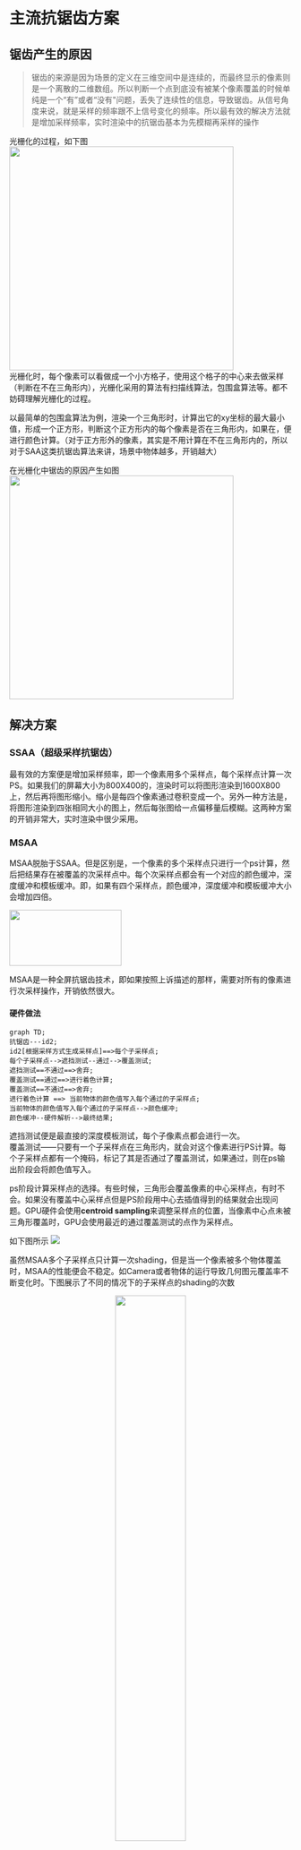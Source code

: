 # 主流抗锯齿方案

## 锯齿产生的原因
> 锯齿的来源是因为场景的定义在三维空间中是连续的，而最终显示的像素则是一个离散的二维数组。所以判断一个点到底没有被某个像素覆盖的时候单纯是一个“有”或者“没有"问题，丢失了连续性的信息，导致锯齿。从信号角度来说，就是采样的频率跟不上信号变化的频率。所以最有效的解决方法就是增加采样频率，实时渲染中的抗锯齿基本为先模糊再采样的操作     

光栅化的过程，如下图   
<img src=https://learnopengl-cn.github.io/img/04/11/anti_aliasing_rasterization.png width=400 height=400/>   
光栅化时，每个像素可以看做成一个小方格子，使用这个格子的中心来去做采样（判断在不在三角形内），光栅化采用的算法有扫描线算法，包围盒算法等。都不妨碍理解光栅化的过程。

以最简单的包围盒算法为例，渲染一个三角形时，计算出它的xy坐标的最大最小值，形成一个正方形，判断这个正方形内的每个像素是否在三角形内，如果在，便进行颜色计算。（对于正方形外的像素，其实是不用计算在不在三角形内的，所以对于SAA这类抗锯齿算法来讲，场景中物体越多，开销越大）

在光栅化中锯齿的原因产生如图  
<img src=https://pic1.zhimg.com/v2-e8fb6df391da080aae6fcb843fe5f76c_r.jpg width=400 height=400/>  

## 解决方案
### SSAA（超级采样抗锯齿）  
  最有效的方案便是增加采样频率，即一个像素用多个采样点，每个采样点计算一次PS。如果我们的屏幕大小为800X400的，渲染时可以将图形渲染到1600X800上，然后再将图形缩小。缩小是每四个像素通过卷积变成一个。另外一种方法是，将图形渲染到四张相同大小的图上，然后每张图给一点偏移量后模糊。这两种方案的开销非常大，实时渲染中很少采用。
### MSAA

MSAA脱胎于SSAA。但是区别是，一个像素的多个采样点只进行一个ps计算，然后把结果存在被覆盖的次采样点中。每个次采样点都会有一个对应的颜色缓冲，深度缓冲和模板缓冲。即，如果有四个采样点，颜色缓冲，深度缓冲和模板缓冲大小会增加四倍。

<img src=https://learnopengl-cn.github.io/img/04/11/anti_aliasing_sample_points.png width=200 height=100/>  
 
MSAA是一种全屏抗锯齿技术，即如果按照上诉描述的那样，需要对所有的像素进行次采样操作，开销依然很大。

#### 硬件做法
```mermaid
graph TD;
抗锯齿---id2;  
id2[根据采样方式生成采样点]==>每个子采样点;
每个子采样点-->遮挡测试--通过-->覆盖测试;
遮挡测试==不通过==>舍弃;
覆盖测试==通过==>进行着色计算;   
覆盖测试==不通过==>舍弃; 
进行着色计算 ==> 当前物体的颜色值写入每个通过的子采样点;    
当前物体的颜色值写入每个通过的子采样点-->颜色缓冲;
颜色缓冲--硬件解析-->最终结果;
```
遮挡测试便是最直接的深度模板测试，每个子像素点都会进行一次。  
覆盖测试——只要有一个子采样点在三角形内，就会对这个像素进行PS计算。每个子采样点都有一个掩码，标记了其是否通过了覆盖测试，如果通过，则在ps输出阶段会将颜色值写入。  

ps阶段计算采样点的选择。有些时候，三角形会覆盖像素的中心采样点，有时不会。如果没有覆盖中心采样点但是PS阶段用中心去插值得到的结果就会出现问题。GPU硬件会使用**centroid sampling**来调整采样点的位置，当像素中心点未被三角形覆盖时，GPU会使用最近的通过覆盖测试的点作为采样点。



如下图所示
<img src=https://pic2.zhimg.com/80/v2-17309fd4ecfe30bd49439fea451a9cf9_720w.jpg /> 

虽然MSAA多个子采样点只计算一次shading，但是当一个像素被多个物体覆盖时，MSAA的性能便会不稳定。如Camera或者物体的运行导致几何图元覆盖率不断变化时。下图展示了不同的情况下的子采样点的shading的次数
<div align=center><img src=https://pic1.zhimg.com/80/v2-46bd967c6a7e435f772153970f872ca4_720w.jpg width="50%" height="50%"/> </div>

<center><font size = 1>4个子采样点中有三个被覆盖，执行两次shading计算</font></center>

<div align=center><img src=https://pic1.zhimg.com/80/v2-4ddcb2eef27dd1fa7c98c5fd31563fe4_720w.jpg width="50%" height="50%"/> </div>

<center><font size = 1>4个子采样点被同一Primitive覆盖，执行一次shading计算</font></center>

MSAA会使用单独的贴图格式来存储值。如RGBA8_4X，表示四个采样点的MSAA贴图，占用内存是普通贴图的4倍。

如上图左边所示，对于 MSAA，每个像素上的次像素点，都会单独存储颜色值。一种优化的方案是使用 NVIDIA 的 CSAA(coverage sampling antialiasing)或者 AMD 的 EQAA(enhanced quality antialiasing)。如上图右边所示，这种方式下每个次像素点不会记录颜色，而是记录颜色列表的索引，这样可以减少内存的消耗。



当所有的渲染工作都完成后，就可以对 MSAA 的 RenderTarget 进行 resolve 操作，来得到最终的结果。一般情况下，MSAA 是硬件直接用 box filter 进行 resolve，也就是将像素中对应的次像素点中的颜色直接取平均值。这样 filter 之后，就可以得到边缘平滑的抗锯齿效果，每个像素上的次像素采样点越多，得到的效果也就越好。
#### MSAA的采样模式
有效的采样模式也是 AA 很重要的部分，这点不仅包括 MSAA ，对于后面我们将要讲到的 TAA ，也是一样的道理。

一般来说，MSAA 不会直接在一个像素上进行网格状均匀放置次像素点。我们更加倾向于使用**低差异采样序列**，比如 Halton 序列，Poisson disk 等。比如下图所示，分别是2x，4x，6x，8x MSAA 的常用采样模式。 MSAA 通常会直接在在硬件中集成好采样模式，而不需要手动设置位置。
<img src=https://pic1.zhimg.com/80/v2-e867047bb6c672e95f843e359fe8990c_720w.jpg /> 

#### MSAA Resolve
早期的Gpu Resolve是在固定硬件中执行的，操作基本上等同于对给定的像素内的所有子样本进行平均，好处是完全被覆盖的像素最终得到的颜色值与不进行MSAA一样。

现代GPU 可以在shader中自定义**ResolveMSAA**。
#### CSAA和EQAA
Nvidia和AMD有特殊的Resolve方式，并且可以在MSAA渲染目标中访问任意子样本数据。
#### HDR和色调映射
没有应用色调映射之前，Ps阶段输出的值


#### On-Chip MSAA（这一部分涉及到移动端GPU架构，等我学了再补充）
移动设备上的 GPU，会使用 Tiled 模式的方式进行渲染。在 Tiled 模式下，屏幕会划分成 16x16的 tile，每个 tile 作为一个组进行渲染。在渲染每个 tile 时，FrameBuffer 会存储在 on-chip 缓存中，以便快速访问。当整个 tile 渲染完成后，on-chip 缓存中的 FrameBuffer 会写回到内存中，这样可以降低带宽的占用。

在这类设备上使用 MSAA 时，就可以在 MSAA 的 FrameBuffer 写回内存时，进行 Resolve 操作，这样可以节省内存和带宽。

在 UE4 中，在手机上开启 MobileMSAA 设置时，就可以直接使用这种 On-chip 的 MSAA方式。

在 Unity 中使用要更加复杂一些，Unity 没有自带 On-chip MSAA的设置，需要自己将 RenderTarget 设置为 Memoryless 模式，将物体渲染到 RenderTarget 上，而且只能支持 Vulkan 和 Metal图形平台。